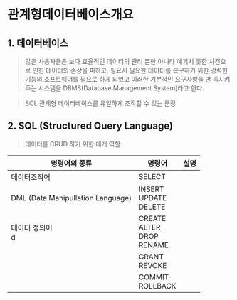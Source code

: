 # 관계형데이터베이스개요

## 1. 데이터베이스

> 많은 사용자들은 보다 효율적인 데이터의 관리 뿐만 아니라 예기치 못한 사건으로 인한 데이터의 손상을 피하고, 필요시 필요한 데이터를 복구하기 위한 강력한 기능의 소프트웨어를 필요로 하게 되었고 이러한 기본적인 요구사항을 만 족시켜주는 시스템을 DBMS(Database Management System)라고 한다.

> SQL 관계형 데이터베이스를 유일하게 조작할 수 있는 문장

## 2. SQL (Structured Query Language)

> 데이터를 CRUD 하기 위한 매개 역할

| 명령어의 종류                     | 명령어                                  | 설명 |
| --------------------------------- | --------------------------------------- | ---- |
| 데이터조작어                      | SELECT                                  |      |
| DML (Data Manipullation Language) | INSERT<br />UPDATE<br />DELETE          |      |
| 데이터 정의어<br />d              | CREATE<br />ALTER<br />DROP<br />RENAME |      |
|                                   | GRANT<br />REVOKE                       |      |
|                                   | COMMIT<br />ROLLBACK                    |      |

